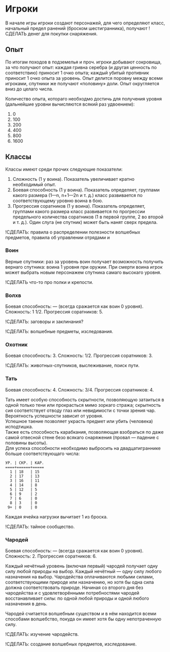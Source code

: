 # Игроки

В начале игры игроки создают персонажей, для чего определяют класс, начальный предел ранений (броском шестигранника), получают !СДЕЛАТЬ денег для покупки снаряжения.

## Опыт

По итогам походов в подземелья и проч. игроки добывают сокровища, за что получают опыт: каждая гривна серебра (и другая ценность по соответствию) приносит 1 очко опыта; каждый убитый противник приносит 1 очко опыта за уровень. Опыт делится поровну между всеми игроками, спутники же получают «половину» доли. Опыт округляется вниз до целаго числа.

Количество опыта, котораго необходмо достичь для получения уровня (дальнейшие уровни вычисляются всякий раз удвоением):
1. 0
2. 100
3. 200
4. 400
5. 800
6. 1600

## Классы

Классы имеют среди прочих следующие показатели:
1. Сложность (1 у воина). Показатель увеличивает кратно необходимый опыт.
2. Боевая способность (1 у воина). Показатель определяет, группами какого размера (1—n, n+1—2n и т. д.) класс развивается по соответствующему уровню воина в бою.
3. Прогрессия соратников (1 у воина). Показатель определяет, группами какого размера класс развивается по прогрессии предельного количества соратников (1 в первой группе, 2 во второй и т. д.). Один слуга (не спутник) может быть нанят сверх предела.

!СДЕЛАТЬ: правила о распределении полезности волшебных предметов, правила об управлении отрядами и

### Воин

Верные спутники: раз за уровень воин получает возможность получить вернаго спутника: воина 1 уровня при оружии. При смерти воина игрок может выбрать новым персонажем спутника самаго высокаго уровня.

!СДЕЛАТЬ что-то про полки и крепости.

### Волхв 

Боевая способность: — (всегда сражается как воин 0 уровня). Сложность: 1 1/2. Прогрессия соратников: 5.

!СДЕЛАТЬ: заговоры и заклинания?

!СДЕЛАТЬ: волшебные предметы, изследования.

### Охотник

Боевая способность: 3. Сложность: 1/2. Прогрессия соратников: 3.

!СДЕЛАТЬ: животных-спутников, выслеживание, поиск пути.

### Тать

Боевая способность: 4. Сложность: 3/4. Прогрессия соратников: 4.

Тать имеет особую способность скрытности, позволяющую затаиться в одной только тени или прокрасться мимо зоркаго стража; скрытность сия соответствует отводу глаз или невидимости с точки зрения чар. Вероятность успешности зависит от уровня.  
Успешное таение позволяет украсть предмет или убить (человека) исподтишка.  
Также есть способность карабкания, позволяющая взобраться по даже самой отвесной стене безо всякаго снаряжения (провал — падение с половины высоты).  
Для успеха способности необходимо выбросить на двадцатиграннике больше соответствующаго числа:
```
УР. | СКР. | КАР.
====+======+=====
  1 | 18   | 15
  2 | 17   | 13
  3 | 16   | 11
  4 | 14   | 8
  5 | 12   | 5
  6 | 9    | 2
  7 | 6    | 0
  8 | 3    | 0
 9+ | 0    | 0
```
Каждая ячейка нагрузки вычитает 1 из броска.

!СДЕЛАТЬ: тайное сообщество.

### Чародей

Боевая способность: — (всегда сражается как воин 0 уровня). Сложность: 2. Прогрессия соратников: 6.

Каждый нечётный уровень (включая первый) чародей получает одну силу любой природы на выбор. Каждый нечётный — одну силу любого назначения на выбор. Чародейства оплачиваются любыми силами, соответствующими природе или назначению, но хотя бы одна сила должна соответствовать природе. Начиная со второго дня без чародейства и с удовлетворёнными потребностями чародей восстанавливает силы: по одной любой природы и одной любого назначения в день.

Чародей считается волшебным существом и в нём находится всеми способами волшебство, покуда он имеет хотя бы одну непотраченную силу.

!СДЕЛАТЬ: изучение чародейств.

!СДЕЛАТЬ: создание волшебных предметов, изследование.
